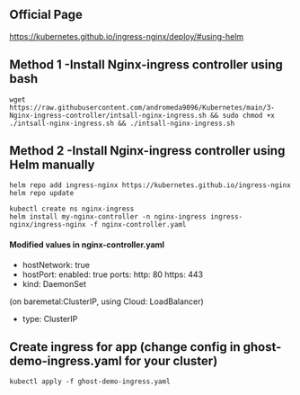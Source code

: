 ## Official Page
https://kubernetes.github.io/ingress-nginx/deploy/#using-helm

## Method 1 -Install Nginx-ingress controller using bash
```
wget https://raw.githubusercontent.com/andromeda9096/Kubernetes/main/3-Nginx-ingress-controller/intsall-nginx-ingress.sh && sudo chmod +x ./intsall-nginx-ingress.sh && ./intsall-nginx-ingress.sh
```


## Method 2 -Install Nginx-ingress controller using Helm manually
```
helm repo add ingress-nginx https://kubernetes.github.io/ingress-nginx
helm repo update
```

```
kubectl create ns nginx-ingress
helm install my-nginx-controller -n nginx-ingress ingress-nginx/ingress-nginx -f nginx-controller.yaml
```


#### Modified values in nginx-controller.yaml

-   hostNetwork: true
-   hostPort:
    enabled: true
    ports:
      http: 80
      https: 443
-   kind: DaemonSet

(on baremetal:ClusterIP, using Cloud: LoadBalancer)
-   type: ClusterIP



## Create ingress for app (change config in ghost-demo-ingress.yaml for your cluster)

```
kubectl apply -f ghost-demo-ingress.yaml
```
